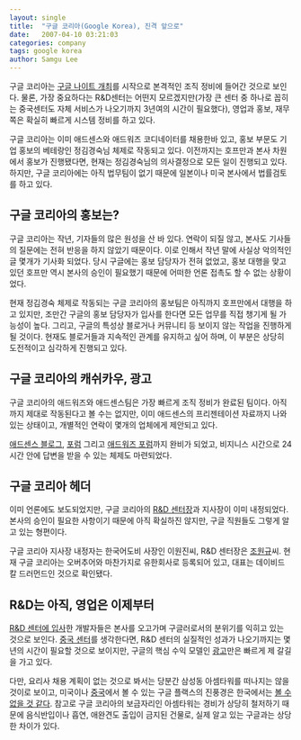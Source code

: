 ```yaml
---
layout: single
title:  "구글 코리아(Google Korea), 진격 앞으로"
date:   2007-04-10 03:21:03
categories: company
tags: google korea
author: Samgu Lee
---
```

구글 코리아는 [구글 나이트 개최](https://www.palgle.com/2007/03/05/confirm-google-night-korea-in-march/)를 시작으로 본격적인 조직 정비에 들어간 것으로 보인다. 물론, 가장 중요하다는 R&D센터는 어떤지 모르겠지만(가장 큰 센터 중 하나로 꼽히는 중국센터도 자체 서비스가 나오기까지 3년여의 시간이 필요했다), 영업과 홍보, 재무쪽은 확실히 빠르게 시스템 정비를 하고 있다.

구글 코리아는 이미 애드센스와 애드워즈 코디네이터를 채용한바 있고, 홍보 부문도 기업 홍보의 베테랑인 정김경숙님 체제로 작동되고 있다. 이전까지는 호프만과 본사 차원에서 홍보가 진행됐다면, 현재는 정김경숙님의 의사결정으로 모든 일이 진행되고 있다. 하지만, 구글 코리아에는 아직 법무팀이 없기 때문에 일본이나 미국 본사에서 법률검토를 하고 있다.

## 구글 코리아의 홍보는?

구글 코리아는 작년, 기자들의 많은 원성을 산 바 있다. 연락이 되질 않고, 본사도 기사들의 질문에는 전혀 반응을 하지 않았기 때문이다. 이로 인해서 작년 말에 사실상 악의적인 글 몇개가 기사화 되었다. 당시 구글에는 홍보 담당자가 전혀 없었고, 홍보 대행을 맞고 있던 호프만 역시 본사의 승인이 필요했기 때문에 어떠한 언론 접촉도 할 수 없는 상황이었다.

현재 정김경숙 체제로 작동되는 구글 코리아의 홍보팀은 아직까지 호프만에서 대행을 하고 있지만, 조만간 구글의 홍보 담당자가 입사를 한다면 모든 업무를 직접 챙기게 될 가능성이 높다. 그리고, 구글의 특성상 블로거나 커뮤니티 등 보이지 않는 작업을 진행하게 될 것이다. 현재도 블로거들과 지속적인 관계를 유지하고 싶어 하며, 이 부분은 상당히 도전적이고 심각하게 진행되고 있다.

## 구글 코리아의 캐쉬카우, 광고

구글 코리아의 애드워즈와 애드센스팀은 가장 빠르게 조직 정비가 완료된 팀이다. 아직까지 제대로 작동된다고 볼 수는 없지만, 이미 애드센스의 프리젠테이션 자료까지 나와있는 상태이고, 개별적인 연락이 몇개의 업체에게 제안되고 있다.

[애드센스 블로그](https://www.palgle.com/2007/04/04/google-launch-adsense-blog-ko/), [포럼](https://www.palgle.com/2007/04/06/google-launch-adsense-forum-ko/) 그리고 [애드워즈 포럼](http://groups.google.com/group/adwordshelpko)까지 완비가 되었고, 비지니스 시간으로 24시간 안에 답변을 받을 수 있는 체제도 마련되었다.

## 구글 코리아 헤더

이미 언론에도 보도되었지만, 구글 코리아의 [R&D 센터장](http://itviewpoint.com/tt/index.php?pl=2542)과 지사장이 이미 내정되었다. 본사의 승인이 필요한 사항이기 때문에 아직 확실하진 않지만, 구글 직원들도 그렇게 알고 있는 형편이다.

구글 코리아 지사장 내정자는 한국어도비 사장인 이원진씨, R&D 센터장은 [조원규](http://itviewpoint.com/tt/index.php?pl=2542)씨. 현재 구글 코리아는 오버추어와 마찬가지로 유한회사로 등록되어 있고, 대표는 데이비드 칼 드러먼드인 것으로 확인됐다.

## R&D는 아직, 영업은 이제부터

[R&D 센터에 입사](https://www.palgle.com/2007/03/09/google-korea-require-about-people/)한 개발자들은 본사를 오고가며 구글러로서의 분위기를 익히고 있는 것으로 보인다. [중국 센터](http://www.palgle.com/2007/03/19/google-rebang-launched-in-china/)를 생각한다면, R&D 센터의 실질적인 성과가 나오기까지는 몇년의 시간이 필요할 것으로 보이지만, 구글의 핵심 수익 모델인 [광고](http://www.palgle.com/2007/03/26/google-auction-partnership/)만은 빠르게 제 갈길을 가고 있다.

다만, 요리사 채용 계획이 없는 것으로 봐서는 당분간 삼성동 아셈타워를 떠나지는 않을 것이로 보이고, 미국이나 [중국](https://www.palgle.com/2006/09/12/google_china_photo/)에서 볼 수 있는 구글 플랙스의 진풍경은 한국에서는 [볼 수 없을 것 같다](https://www.palgle.com/2006/10/18/google_global/). 참고로 구글 코리아의 보금자리인 아셈타워는 경비가 상당히 철저하기 때문에 음식반입이나 흡연, 애완견도 출입이 금지된 건물로, 실제 알고 있는 구글과는 상당한 차이가 있다.
